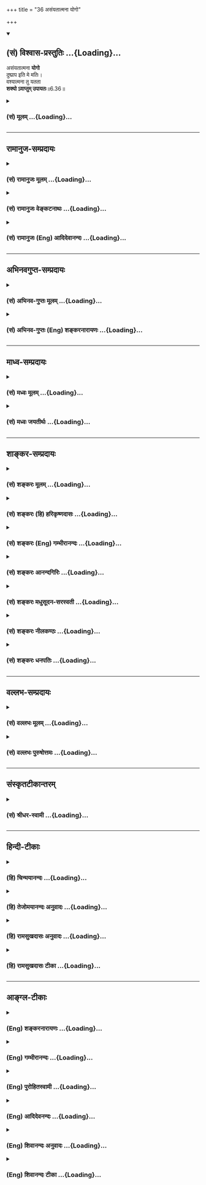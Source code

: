 +++
title = "36 असंयतात्मना योगो"

+++
<div class="js_include" newlevelforh1="2" title="(सं) विश्वास-प्रस्तुतिः" unfilled url="/purANam_vaiShNavam/mahAbhAratam/06-bhIShma-parva/03-bhagavad-gItA-parva/saMskRtam/vishvAsa-prastutiH/06_Atma-saMyama-yogaH_a/36_asaMyatAtmanA_yog.md">
<details open><summary><h2>(सं) विश्वास-प्रस्तुतिः ...{Loading}...</h2></summary>

असंयतात्मना **योगो**  
दुष्प्राप इति मे मतिः।  
वश्यात्मना तु यतता  
**शक्यो ऽवाप्तुम् उपायतः**॥6.36॥
</details>
</div>
<div class="js_include collapsed" newlevelforh1="3" title="(सं) मूलम्" unfilled url="/purANam_vaiShNavam/mahAbhAratam/06-bhIShma-parva/03-bhagavad-gItA-parva/saMskRtam/mUlam/06_Atma-saMyama-yogaH_a/36_asaMyatAtmanA_yog.md">
<details><summary><h3>(सं) मूलम् ...{Loading}...</h3></summary>

असंयतात्मना योगो दुष्प्राप इति मे मतिः।  
वश्यात्मना तु यतता शक्योऽवाप्तुमुपायतः।।6.36।।
</details>
</div>


_________________
## रामानुज-सम्प्रदायः
<div class="js_include collapsed" newlevelforh1="3" title="(सं) रामानुजः मूलम्" unfilled url="/purANam_vaiShNavam/mahAbhAratam/06-bhIShma-parva/03-bhagavad-gItA-parva/saMskRtam/rAmAnujaH/mUlam/06_Atma-saMyama-yogaH_a/36_asaMyatAtmanA_yog.md">
<details><summary><h3>(सं) रामानुजः मूलम् ...{Loading}...</h3></summary>

।।6.36।।**असंयतात्मना** अजितमनसा महता अपि बलेन **योगो दुष्प्राप** एव।
**उपायतः** तु **वश्यात्मना** पूर्वोक्तेन मदाराधनरूपेण अन्तर्गतज्ञानेन
कर्मणा जितमनसा यतमानेन अयम् एव समदर्शनरूपो योगः **अवाप्तुं शक्यः।  
  
अथनेहाभिक्रमनाशोऽस्ति (गीता 2।40) इत्यादौ एव श्रुतं योगमाहात्म्यं यथावत्
श्रोतुम् अर्जुनः पृच्छति। अन्तर्गतात्मज्ञानतया योगशिरस्कतया च हि
कर्मयोगस्य माहात्म्यं तत्रोदितं तच्च योगमाहात्म्यम् एव**

</details>
</div>
<div class="js_include collapsed" newlevelforh1="3" title="(सं) रामानुजः वेङ्कटनाथः" unfilled url="/purANam_vaiShNavam/mahAbhAratam/06-bhIShma-parva/03-bhagavad-gItA-parva/saMskRtam/rAmAnujaH/venkaTanAthaH/06_Atma-saMyama-yogaH_a/36_asaMyatAtmanA_yog.md">
<details><summary><h3>(सं) रामानुजः वेङ्कटनाथः ...{Loading}...</h3></summary>

।। 6.36अथार्जुनेन कण्ठोक्तमनुवदन् बुभुत्सितमुपायं श्लोकद्वयेनाह भगवान्।
तत्रदुर्निग्रहंचलम् इति
पदद्वयमर्जुनोक्तप्रतिज्ञाहेत्वनुवादरूपमाहचलस्वभावतयेति। असंशयं
इत्येतत्सत्यमितिवदर्धाङ्गीकारपरम्। तुशब्दाभिप्रेतं विशेषं
दर्शयतितथापीति। अनुकूलतयाऽभ्यासो हि तत्र प्रावण्यहेतुः
स्यादित्यभ्यासविशेषं तत्फलं च व्यनक्तिआत्मन इति।
नित्यत्वज्ञानत्वानन्दत्वाकर्मवश्यत्वामलत्वादयोऽत्र गुणाः।
कथञ्चिदित्यवधानार्थम्। एवं मनसो ग्रहणोपाय उक्तः ततश्चएतस्याहं न पश्यामि
6।33 इत्युक्तमर्थं विषयविशेषे व्यवस्थापयति असंयत इति श्लोकेन।
मनोनिग्रहप्रकरणत्वात् असंयतवश्यशब्दसमभिव्याहारसामर्थ्याच्चात्र आत्मशब्दो
मनोविषयः। महाबाहुशब्दसम्बुद्धिसूचितमाहमहतापि बलेनेति। उपायेन तु यच्छक्यं
न तच्छक्यं पराक्रमैः पं.तं. इति भावः। मे मतिः इत्यनेन निस्सन्देहत्वं
विवक्षितमित्याहदुष्प्राप एवेति। उपायतस्तु वश्यात्मनेति
व्याख्येयान्वयप्रदर्शनम्। तद्व्याख्यानंपूर्वेत्यादि। उक्तलक्षणं
कर्ममात्रं मनोनिग्रहोपायः अभ्यासवैराग्ये तु तस्यैवाङ्गतयोक्ते इति भावः
यतमानेन योगमभ्यस्यतेत्यर्थः।  
  

</details>
</div>
<div class="js_include collapsed" newlevelforh1="3" title="(सं) रामानुजः (Eng) आदिदेवानन्दः" unfilled url="/purANam_vaiShNavam/mahAbhAratam/06-bhIShma-parva/03-bhagavad-gItA-parva/saMskRtam/rAmAnujaH/english/AdidevAnandaH/06_Atma-saMyama-yogaH_a/36_asaMyatAtmanA_yog.md">
<details><summary><h3>(सं) रामानुजः (Eng) आदिदेवानन्दः ...{Loading}...</h3></summary>

6.36 Yoga is hard to attain even in spite of great efforts by one of
unrestrained self, i.e., of unrestrained mind. But the same Yoga which
is of the form of sameness of vision can be attained by proper means by
one who is striving, whose 'mind is subdued,' i.e., by one whose mind is
conered by works (Karma Yoga) taught before, which is of the nature of
My worship and which includes within itself knowledge (Jnana). Then
Arjuna puts estions in order to hear the greatness of Yoga, as it really
is, which he has already heard about at the beginning of the teaching,
'Here there is no loss of effort' (2.40). There the greatness of Karma
Yoga as inclusive of knowledge of the self with Yoga as its culmination
was taught. This alone is the real greatness of Yoga.

</details>
</div>


_________________
## अभिनवगुप्त-सम्प्रदायः
<div class="js_include collapsed" newlevelforh1="3" title="(सं) अभिनव-गुप्तः मूलम्" unfilled url="/purANam_vaiShNavam/mahAbhAratam/06-bhIShma-parva/03-bhagavad-gItA-parva/saMskRtam/abhinava-guptaH/mUlam/06_Atma-saMyama-yogaH_a/36_asaMyatAtmanA_yog.md">
<details><summary><h3>(सं) अभिनव-गुप्तः मूलम् ...{Loading}...</h3></summary>

।।6.36।। अत एषा प्रतिज्ञा असंयतेति। असंयतात्मनः अविरक्तस्य न
कथंचिद्योगावाप्तिः। वश्यात्मनेति वैराग्यवता। यतमानेनेति साभ्यासेन।
उपायतः उपायान् अनेकसिद्धान्तादिशास्त्रविहितान् संश्रित्य।

</details>
</div>
<div class="js_include collapsed" newlevelforh1="3" title="(सं) अभिनव-गुप्तः (Eng) शङ्करनारायणः" unfilled url="/purANam_vaiShNavam/mahAbhAratam/06-bhIShma-parva/03-bhagavad-gItA-parva/saMskRtam/abhinava-guptaH/english/shankaranArAyaNaH/06_Atma-saMyama-yogaH_a/36_asaMyatAtmanA_yog.md">
<details><summary><h3>(सं) अभिनव-गुप्तः (Eng) शङ्करनारायणः ...{Loading}...</h3></summary>

6.36 Asamyata - etc. In do way whatsoever, is the Yoga attainable for a
man with uncontrolled self i.e., for a man without desirelessness. One,
with subdued self : one, with an attitude of desirelessness. By him who
exerts : by him who has practice. By means : by undertaking the means
enjoined in many scriptures of the Siddanta and the rest.

</details>
</div>


_________________
## माध्व-सम्प्रदायः
<div class="js_include collapsed" newlevelforh1="3" title="(सं) मध्वः मूलम्" unfilled url="/purANam_vaiShNavam/mahAbhAratam/06-bhIShma-parva/03-bhagavad-gItA-parva/saMskRtam/madhvaH/mUlam/06_Atma-saMyama-yogaH_a/36_asaMyatAtmanA_yog.md">
<details><summary><h3>(सं) मध्वः मूलम् ...{Loading}...</h3></summary>

।।6.36।। न च कदाचित्स्वयमेव मनो नियम्यते। शुभेच्छारहितानां च द्वेषिणां च
रमापतौ। नास्तिकानां च वै पुंसां तदा मुक्तिर्न युज्यते इति
निषेधाद्ब्राह्मे।

</details>
</div>
<div class="js_include collapsed" newlevelforh1="3" title="(सं) मध्वः जयतीर्थः" unfilled url="/purANam_vaiShNavam/mahAbhAratam/06-bhIShma-parva/03-bhagavad-gItA-parva/saMskRtam/madhvaH/jayatIrthaH/06_Atma-saMyama-yogaH_a/36_asaMyatAtmanA_yog.md">
<details><summary><h3>(सं) मध्वः जयतीर्थः ...{Loading}...</h3></summary>

।।6.35 6.36।। संयतेति श्लोको व्यर्थ इव प्रतीयते तन्निवर्त्यामाशङ्कां
सूचयन् तात्पर्यमाह **न चे**ति। यथा मत्तमातङ्गः स्वयमेव श्रान्तः शान्तो
भवति तथा विषयैस्तुष्टं मनः कदाचित्स्वयमेव नियतं भवति किमभ्यासादिना
इत्येतन्नैवेत्यर्थः। कुतः इत्यत आह **शुभे**ति। सदेति पूर्वेण सम्बन्धः।
अनेनात्र शुभेच्छादिकमप्युलक्षितमिति सूचितम्। मुक्तिबीजत्वान्मनोनियमनस्य
मुक्तिरित्युक्तम्।

</details>
</div>


_________________
## शाङ्कर-सम्प्रदायः
<div class="js_include collapsed" newlevelforh1="3" title="(सं) शङ्करः मूलम्" unfilled url="/purANam_vaiShNavam/mahAbhAratam/06-bhIShma-parva/03-bhagavad-gItA-parva/saMskRtam/shankaraH/mUlam/06_Atma-saMyama-yogaH_a/36_asaMyatAtmanA_yog.md">
<details><summary><h3>(सं) शङ्करः मूलम् ...{Loading}...</h3></summary>

।।6.36।। **असंयतात्मना** अभ्यासवैराग्याभ्यामसंयतः आत्मा अन्तःकरणं यस्य
सोऽयम् असंयतात्मा तेन असंयतात्मना **योगो दुष्प्रापः** दुःखेन प्राप्यत
**इति मे मतिः।** यस्तु पुनः वश्यात्मा अभ्यासवैराग्याभ्यां
वश्यत्वमापादितः आत्मा मनः यस्य सोऽयं वश्यात्मा तेन **वश्यात्मना तु
यतता** भूयोऽपि प्रयत्नं कुर्वता **शक्यः अवाप्तुं** योगः **उपायतः**
यथोक्तादुपायात्।। तत्र योगाभ्यासाङ्गीकरणेन इहलोकपरलोकप्राप्तिनिमित्तानि
कर्माणि संन्यस्तानि योगसिद्धिफलं च मोक्षसाधनं सम्यग्दर्शनं न प्राप्तमिति
योगी योगमार्गात् मरणकाले चलितचित्तः इति तस्य नाशमाशङ्क्य अर्जुन उवाच
**अर्जुन उवाच**

</details>
</div>
<div class="js_include collapsed" newlevelforh1="3" title="(सं) शङ्करः (हि) हरिकृष्णदासः" unfilled url="/purANam_vaiShNavam/mahAbhAratam/06-bhIShma-parva/03-bhagavad-gItA-parva/saMskRtam/shankaraH/hindI/harikRShNadAsaH/06_Atma-saMyama-yogaH_a/36_asaMyatAtmanA_yog.md">
<details><summary><h3>(सं) शङ्करः (हि) हरिकृष्णदासः ...{Loading}...</h3></summary>

।।6.36।। परंतु जिसका अन्तःकरण वशमें किया हुआ नहीं है उस मनको वशमें न
करनेवाले पुरुषद्वारा अर्थात् जिसका अन्तःकरण अभ्यास और वैराग्यद्वारा संयत
किया हुआ नहीं है ऐसे पुरुषद्वारा योग प्राप्त किया जाना कठिन है अर्थात्
उसको योग कठिनतासे प्राप्त हो सकता है यह मेरा निश्चय है। परंतु जो स्वाधीन
मनवाला है जिसका मन अभ्यासवैराग्यद्वारा वशमें किया हुआ है और जो फिर भी
बारंबार यत्न करता ही जाता है ऐसे पुरुषद्वारा पूर्वोक्त उपायोंसे यह योग
प्राप्त किया जा सकता है।

</details>
</div>
<div class="js_include collapsed" newlevelforh1="3" title="(सं) शङ्करः (Eng) गम्भीरानन्दः" unfilled url="/purANam_vaiShNavam/mahAbhAratam/06-bhIShma-parva/03-bhagavad-gItA-parva/saMskRtam/shankaraH/english/gambhIrAnandaH/06_Atma-saMyama-yogaH_a/36_asaMyatAtmanA_yog.md">
<details><summary><h3>(सं) शङ्करः (Eng) गम्भीरानन्दः ...{Loading}...</h3></summary>

6.36 Me, My; matih, conviction; is iti, that; Yoga is dusprapah,
difficult to be attained; asamyata-atmana, by one of uncontrolled mind,
by one who has not controlled his mind, the internal organ, by practice
and detachment. Tu, but, on the other hand; sakyah, Yoga is possible;
avaptum, to be attained; yatata, by one who strives, who repeatedly
makes effort; upayatah, through the means described above; and
vasyatmany, by one of controlled mind, by him whose mind has been
brought under control through practice and detachment. As to that, by
accepting the practice of Yoga, actions leading to the attainment of
this or the next world may be renounced by a yogi, and yet he may not
attain the result of perfection in Yoga, i.e. full Illumination, which
is the means to Liberation. Conseently, at the time of death his mind
may waver from the path of Yoga. Apprehending that he may be thery
ruined.

</details>
</div>
<div class="js_include collapsed" newlevelforh1="3" title="(सं) शङ्करः आनन्दगिरिः" unfilled url="/purANam_vaiShNavam/mahAbhAratam/06-bhIShma-parva/03-bhagavad-gItA-parva/saMskRtam/shankaraH/AnandagiriH/06_Atma-saMyama-yogaH_a/36_asaMyatAtmanA_yog.md">
<details><summary><h3>(सं) शङ्करः आनन्दगिरिः ...{Loading}...</h3></summary>

।।6.36।। संयतात्मनो योगप्राप्तिः सुलभेत्युक्त्वा व्यतिरेकं दर्शयति **यः
पुनरिति।** व्यतिरेकोपन्यासपरं पूर्वार्धमनूद्य व्याकरोति **असंयतेति।**
पूर्वोक्तान्वयव्याख्यानपरमुत्तरार्धं व्याचष्टे **यस्त्वित्यादिना।**
अन्तःकरणस्य स्ववशत्वे सिद्धेऽपि वैराग्यादावास्थावता भवितव्यमित्याह
**यततेति।** उपायो वैराग्यादिपूर्वको मनोनिरोधः।

</details>
</div>
<div class="js_include collapsed" newlevelforh1="3" title="(सं) शङ्करः मधुसूदन-सरस्वती" unfilled url="/purANam_vaiShNavam/mahAbhAratam/06-bhIShma-parva/03-bhagavad-gItA-parva/saMskRtam/shankaraH/madhusUdana-sarasvatI/06_Atma-saMyama-yogaH_a/36_asaMyatAtmanA_yog.md">
<details><summary><h3>(सं) शङ्करः मधुसूदन-सरस्वती ...{Loading}...</h3></summary>

।।6.36।। यत्तु त्वमवोचः प्रारब्धभोगेन कर्मणा तत्त्वज्ञानादपि प्रबलेन
स्वफलदानाय मनसो वृत्तिषूत्पद्यमानासु कथं तासां निरोधः कर्तुं शक्य इति
तत्रोच्यते उत्पन्नेऽपि तत्त्वसाक्षात्कारे
वेदान्तव्याख्यानादिव्यासङ्गादालस्यादिदोषाद्वाऽभ्यासवैराग्याभ्यां न संयतो
निरुद्ध आत्मान्तःकरणं येन तेनासंयतात्मना तत्त्वसाक्षात्कारवतापि योगो
मनोवृत्तिनिरोधः दुष्प्रापः दुःखेनापि प्राप्तुं न शक्यते।
प्रारब्धकर्मकृताच्चित्तचाञ्चल्यादिति चेत्त्वं वदसि तत्र मे मतिर्मम
संमतिस्तत्तथैवेत्यर्थः। केन तर्हि प्राप्यते। उच्यते वश्यात्मना तु
वैराग्यपरिपाकेन वासनाक्षये सति वश्यः स्वाधीनो विषयपारतन्त्र्यशून्य
आत्मान्तःकरणं यस्य तेन। तुशब्दोऽसंयतात्मनो
वैलक्षण्यद्योतनार्थोऽवधारणार्थो वा। एतादृशेनापि यतता यतमानेन वैराग्येण
विषयस्रोतःखिलीकरणेऽप्यात्मस्रोतउद्धाटनार्थमभ्यासं प्रागुक्तं कुर्वता
योगः सर्वचित्तवृत्तिनिरोधः शक्योऽवाप्तुम् चित्तचाञ्चल्यनिमित्तानि
प्रारब्धकर्माण्यप्यभिमूय प्राप्तुं शक्यः। कथमतिबलवतामारब्धभोगानां
कर्मणामभिभवः। उच्यते उपायतः उपायात्। उपायः पुरुषकारस्तस्य लौकिकस्य
वैदिकस्य वा प्रारब्धकर्मापेक्षया प्राबल्यात्। अन्यथा लौकिकस्य
कृष्यादिप्रयत्नस्य वैदिकानां ज्योतिष्टोमादिप्रयत्नस्य च वैयर्थ्यापत्तेः।
सर्वत्र प्रारब्धकर्मसदसत्त्वविकल्पग्रासात्प्रारब्धकर्मसत्त्वे तत एव
फलप्राप्तेः किं पौरुषेण प्रयत्नेन तदसत्त्वे तु सर्वथा फलासंभवात्किं
तेनेति। अथ कर्मणः स्वयमदृष्टरूपस्य दृष्टसाधनसंपत्तिव्यतिरेकेण
फलजननासमर्थत्वादपेक्षितः कृष्यादौ पुरुषप्रयत्न इति चेत्। योगाभ्यासेऽपि
समं समाधानं तत्साध्याया जीवन्मुक्तेरपि सुखातिशयरूपत्वेन
प्रारब्धकर्मफलान्तर्भावात्। अथवा यथा प्रारब्धकर्मफलं
तत्त्वज्ञानात्प्रबलमिति कल्प्यते दृष्टत्वात्तथा तस्मादपि कर्मणो
योगाभ्यासः प्रबलोऽस्तु शास्त्रीयस्य प्रयत्नस्य सर्वत्र ततः
प्राबल्यदर्शनात्। तथाचाह भगवान्वसिष्ठःसर्वमेवेह हि सदा संसारे रघुनन्दन।
सम्यक्प्रयुक्तात्सर्वेण पौरुषात्समवाप्यते।। उच्छास्त्रं शास्त्रितं चेति
पौरुषं द्विविधं स्मृतम् तत्रोच्छास्त्रमनर्थाय परमार्थाय शास्त्रितम्।।
उच्छास्त्रं शास्त्रप्रतिषिद्धमनर्थाय नरकाय। शास्त्रितं
शास्त्रविहितमन्तःकरणशुद्धिद्वारा परमार्थाय चतुर्ष्वर्थेषु परमाय
मोक्षाय। शुभाशुभाभ्यां मार्गाभ्यां वहन्ती वासनासरित्। पौरुषेण प्रयत्नेन
योजनीया शुभे पथि।। अशुभेषु समाविष्टं शुभेष्वेवावतारय। स्वमनः पुरुषार्थेन
बलेन बलिनां वर।। द्रागभ्यासवशाद्याति यदा ते वासनोदयम्। तदाभ्यासस्य
साफल्यं विद्धि त्वमरिमर्दन।। इति। वासना शुभेति शेषः। संदिग्धायामपि भृशं
शुभामेव समाहर। शुभायां वासनावृद्धौ तात दोषो न कश्चन।। अव्युत्पन्नमना
यावद्भवानज्ञाततत्पदः। गुरुशास्त्रप्रमाणैस्त्वं निर्णीतं तावदाचर।। ततः
पक्वकषायेण नूनं विज्ञातवस्तुना। शुभोऽप्यसौ त्वया त्याज्यो वासनौघो
निराधिना।। इति। तस्मात्साक्षिगतस्य संसारस्याविवेकनिबन्धनस्य
विवेकसाक्षात्कारादपनयेऽपि प्रारब्धकर्मपर्यवस्थापितस्य चित्तस्य
स्वाभाविकीनामपि वृत्तीनां योगाभ्यासप्रयत्नेनापनये सति जीवन्मुक्तः परमो
योगी। चित्तवृत्तिनिरोधाभावे तु तत्त्वज्ञानवानप्यपरमो योगीति सिद्धम्।
अवशिष्टं जीवन्मुक्तिविवेके सविस्तरमनुसंधेयम्।

</details>
</div>
<div class="js_include collapsed" newlevelforh1="3" title="(सं) शङ्करः नीलकण्ठः" unfilled url="/purANam_vaiShNavam/mahAbhAratam/06-bhIShma-parva/03-bhagavad-gItA-parva/saMskRtam/shankaraH/nIlakaNThaH/06_Atma-saMyama-yogaH_a/36_asaMyatAtmanA_yog.md">
<details><summary><h3>(सं) शङ्करः नीलकण्ठः ...{Loading}...</h3></summary>

।।6.36।। असंयतात्मनाऽजितचित्तेन। वश्यात्मना जितचित्तेन।
उपायतोऽभ्यासवैराग्यरूपात्।

</details>
</div>
<div class="js_include collapsed" newlevelforh1="3" title="(सं) शङ्करः धनपतिः" unfilled url="/purANam_vaiShNavam/mahAbhAratam/06-bhIShma-parva/03-bhagavad-gItA-parva/saMskRtam/shankaraH/dhanapatiH/06_Atma-saMyama-yogaH_a/36_asaMyatAtmanA_yog.md">
<details><summary><h3>(सं) शङ्करः धनपतिः ...{Loading}...</h3></summary>

।।6.36।। असंयतं अभ्यासवैराग्याभ्यामनायत्तं चित्तं यस्य तेन
आत्मौपम्येनेत्यनेनोक्तो योगो दुष्प्रापः प्राप्तुमशक्यः। वशीकृतचित्तेन
तूपायतः अभ्यासवैराग्यरुपोपायात् भूयोऽपि यतता प्रयत्नं कुर्वता
योगोऽवापुतुं प्राप्तुं शक्यः।

</details>
</div>


_________________
## वल्लभ-सम्प्रदायः
<div class="js_include collapsed" newlevelforh1="3" title="(सं) वल्लभः मूलम्" unfilled url="/purANam_vaiShNavam/mahAbhAratam/06-bhIShma-parva/03-bhagavad-gItA-parva/saMskRtam/vallabhaH/mUlam/06_Atma-saMyama-yogaH_a/36_asaMyatAtmanA_yog.md">
<details><summary><h3>(सं) वल्लभः मूलम् ...{Loading}...</h3></summary>

।।6.36।। एवं मनसो निरोधे साम्येन स योगो घटते नान्यथेत्याह असंयतात्मन इति।
स्पष्टमेतत्।

</details>
</div>
<div class="js_include collapsed" newlevelforh1="3" title="(सं) वल्लभः पुरुषोत्तमः" unfilled url="/purANam_vaiShNavam/mahAbhAratam/06-bhIShma-parva/03-bhagavad-gItA-parva/saMskRtam/vallabhaH/puruShottamaH/06_Atma-saMyama-yogaH_a/36_asaMyatAtmanA_yog.md">
<details><summary><h3>(सं) वल्लभः पुरुषोत्तमः ...{Loading}...</h3></summary>

  
  
।।6.36।। अथ यो मनश्चञ्चलमिति ज्ञात्वाऽभ्यासवैराग्ययोर्यत्ननिरपेक्षः स
नाप्नोतीत्याह असंयतात्मनेति। असंयतात्मना
उक्तप्रकारेणाभ्यासवैराग्याभ्यामसंयतः अवशीकृत आत्माऽन्तःकरणं यस्य तेन
योगो मत्संयोगात्मको दुष्प्रापः दुःखेनापि प्राप्तुमशक्यः। वश्यात्मना तु
अभ्यासवैराग्यवशीकृतयत्नेन यतता मत्संयोगार्थं यत्नं कुर्वता
उपायतोऽवाप्तुं शक्य इति मे मतिः। अत्र स्वमतित्वकथनेन
मदुक्तिविश्वासपूर्वकं यो यतेत तस्याऽवश्यं मया संयोगः फलदानं कर्तुं
मनोनिग्रहः करणीय इति व्यञ्जितम्।  
  

</details>
</div>


_________________
## संस्कृतटीकान्तरम्
<div class="js_include collapsed" newlevelforh1="3" title="(सं) श्रीधर-स्वामी" unfilled url="/purANam_vaiShNavam/mahAbhAratam/06-bhIShma-parva/03-bhagavad-gItA-parva/saMskRtam/shrIdhara-svAmI/06_Atma-saMyama-yogaH_a/36_asaMyatAtmanA_yog.md">
<details><summary><h3>(सं) श्रीधर-स्वामी ...{Loading}...</h3></summary>

।।6.36।। एतावांस्त्विह निश्चय इत्याह **असंयतात्मनेति।** असंयतात्मा
उक्तप्रकारेणाभ्यासवैराग्याभ्यामसंयत आत्मा चित्तं यस्य तेन पुरुषेणायं
योगो दुष्प्रापः प्राप्तुमशक्यः। अभ्यासवैराग्याभ्यां वश्यो वशवर्ती आत्मा
चित्तं यस्य तेन पुरुषेण पुनश्चानेनैवोपायेन प्रयत्नं कुर्वता योगः
प्राप्तुं शक्यः।

</details>
</div>


_________________
## हिन्दी-टीकाः
<div class="js_include collapsed" newlevelforh1="3" title="(हि) चिन्मयानन्दः" unfilled url="/purANam_vaiShNavam/mahAbhAratam/06-bhIShma-parva/03-bhagavad-gItA-parva/hindI/chinmayAnandaH/06_Atma-saMyama-yogaH_a/36_asaMyatAtmanA_yog.md">
<details><summary><h3>(हि) चिन्मयानन्दः ...{Loading}...</h3></summary>

।।6.36।। पूर्व श्लोक के अभ्यास में अत्याधिक बल दिया गया था परन्तु अभ्यास
क्या है इसका निर्देश नहीं किया गया। किसी शब्द की परिभाषा तर्क या युक्ति
के अभाव में कोई भी शास्त्रीय ग्रन्थ पूर्ण नहीं माना जा सकता। विचाराधीन
श्लोक में भगवान् श्रीकृष्ण अभ्यास का अर्थ स्पष्ट करते हैं। असंयत मन का
अर्थात् विघटित व्यक्तित्व का पुरुष अध्यात्म साधना के लिए आवश्यक सजगता
उत्साह और सार्मथ्य से रहित होता है और इस कारण वह आत्मसाक्षात्कार के शिखर
तक नहीं पहुँच पाता। जो व्यक्ति शारीरिक सुखों में आसक्त होकर विषयों का दास
बन जाता है अथवा कामुक मन के गाये मृत्युगीत की शोकधुन पर नृत्य करता है
अथवा मदोन्मत्त बुद्धि की विकृत दुष्ट और अन्तहीन इच्छाओं को पूर्ण करने
हेतु इतस्तत भ्रमण करता रहता है उस पुरुष में न वह शान्ति होती है और न
स्फूर्ति जो उसे अन्तरात्मा के मन्दिर तक पहुँचाने के लिए उद्यत कर सके। जब
तक इन्द्रियां वश में नहीं होतीं तब तक मन के विक्षेप शान्त नहीं हो सकते।
विक्षेपयुक्त मन के द्वारा न श्रवण हो सकता है न मनन और न निदिध्यासन ही।
इन तीनों के बिना आवरण शक्ति की निवृत्ति नहीं हो सकती। आवरण और विक्षेप ये
क्रमश तमोगुण और रजोगुण के कार्य हैं। हम देख चुके हैं कि इन दो गुणों को
वश में किये बिना सत्वगुण का प्रभाव साधक में दृष्टिगोचर नहीं
होता। वादविवाद की सामान्य पद्धति के अनुसार अपना मत प्रस्तुत करते समय
प्रतियोगी के तर्कों का खण्डन इस प्रकार करना होता है कि वह दोनों मतों के
अन्तर को देखकर हमारे दृष्टिकोण की युक्तियुक्तता एवं स्वीकार्यता को समझ
सके। इसी पद्धति का उपयोग करते हुए दूसरी पंक्ति में भगवान् श्रीकृष्ण कहते
हैं परन्तु स्वाधीन मन वाले प्रयत्नशील पुरुष द्वारा किये गये उपाय से योग
प्राप्त होना संभव है। इन्द्रियों को उनके विषयों से पराङमुख करना
आध्यात्मिक जीवन का प्रथम सोपान है जो मन को सत्याभिमुख किये बिना संभव
नहीं हो सकता। लौकिक जीवन में भी त्याग और तप के बिना कोई भी लक्ष्य प्राप्त
नहीं होता । चुनाव के समय एक प्रत्याशी का और परीक्षा के पूर्व एक
विद्यार्थी का जीवन अथवा एक अभिनेता या नर्तकी का रंगमंच पर प्रथम
कार्यक्रम प्रस्तुत करने के पूर्व का जीवनये कुछ उदाहरण हैं जिनमें हम
देखते हैं कि अपनेअपने कार्य क्षेत्रों में सफलता पाने के लिए ये सभी लोग
सामान्य भोगमय जीवन को त्यागकर कठिन परिश्रम करते हैं। यदि केवल सामान्य और
अनित्य लौकिक वस्तु या कीर्ति प्राप्त करने के लिए भी इतने बड़े त्याग तप
और संयम की आवश्यकता होती है तब नित्य अनन्त अखण्ड आत्मानन्द की प्राप्ति
के लिए कितने अधिक आत्मसंयम की आवश्यकता होगी इसकी कोई भी व्यक्ति सहज ही
कल्पना कर सकता है। इसका अर्थ यह नहीं हुआ कि साधक को सभी विषयों को
पूर्णतया त्याग देना चाहिए। परन्तु प्राय साधकों की यही धारणा बन जाती
है। धर्म या साधना के नाम पर अनेक साधक कुछ काल तक अत्यन्त कठोर तप का जीवन
जीते हैं जिसमें शरीर को क्लेश देना शारीरिक आवश्यकताओं एवं प्रवृत्तियों
का सर्वथा त्याग और दमन करना सम्मिलित है। इस प्रकार स्वयं पर आसुरी और
आत्मघातक अत्याचार करने पर निश्चय ही एक समय यही दमित प्रवृत्तियां भयंकर
रूप में फूटकर बाहर निकल पड़ती हैं। कहीं ऐसा न हो कि गीता का अध्येतावर्ग
भी इसी भ्रामक विचार की बलि बन जाये भगवान् कहते हैं कि इस योग को
प्रयत्नशील साधक उचित उपाय के द्वारा प्राप्त कर सकता है। केवल चित्रपट
देखने न जाने अथवा खेलकूद को त्यागने से ही कोई विद्यार्थी परीक्षा में
उत्तीर्ण नहीं हो सकता क्योंकि उसके साथ ही अध्ययन में समय का सदुपयोग करना
नितान्त आवश्यक होता है। एक बात और भी है कि गणित की परीक्षा हो और
विद्यार्थी भूगोल का अध्ययन कर रहा हो तो उसे कोई विशेष सफलता नहीं मिल
सकती। उचित प्रयत्न के द्वारा ही सफलता प्राप्त की जा सकती है। इसी प्रकार
वैषयिक भोग के त्यागरूप तप के द्वारा संचित शक्ति का उपयोग साधक को
निदिध्यासन में करना चाहिए जिसका फल आत्मसाक्षात्कार अर्थात् स्वस्वरूप की
पहचान है। ऐसा साधनसम्पन्न व्यक्ति इस योग को प्राप्त कर सकता है आनन्दकन्द
भगवान् श्रीकृष्ण का यह आशावादी तत्त्वज्ञान है। इन दो श्लोकों के द्वारा
भगवान् श्रीकृष्ण अर्जुन के प्रश्न का उत्तर देते हैं और आगे के प्रकरण से
यह सिद्ध होता है कि अर्जुन उनके उत्तर से सन्तुष्ट हो जाता है। एक प्रश्न
फिर भी रह जाता है कि उस पुरुष की गति क्या होती है जो संयमित होकर
योगाभ्यास करता है परन्तु योगफल प्राप्त करने के पूर्व ही योग से विचलित हो
जाता है

</details>
</div>
<div class="js_include collapsed" newlevelforh1="3" title="(हि) तेजोमयानन्दः अनुवादः" unfilled url="/purANam_vaiShNavam/mahAbhAratam/06-bhIShma-parva/03-bhagavad-gItA-parva/hindI/tejomayAnandaH/anuvAdaH/06_Atma-saMyama-yogaH_a/36_asaMyatAtmanA_yog.md">
<details><summary><h3>(हि) तेजोमयानन्दः अनुवादः ...{Loading}...</h3></summary>

।।6.36।। असंयत मन के पुरुष द्वारा योग प्राप्त होना कठिन है, परन्तु
स्वाधीन मन वाले प्रयत्नशील पुरुष द्वारा उपाय से योग प्राप्त होना संभव
है, यह मेरा मत है।।

</details>
</div>
<div class="js_include collapsed" newlevelforh1="3" title="(हि) रामसुखदासः अनुवादः" unfilled url="/purANam_vaiShNavam/mahAbhAratam/06-bhIShma-parva/03-bhagavad-gItA-parva/hindI/rAmasukhadAsaH/anuvAdaH/06_Atma-saMyama-yogaH_a/36_asaMyatAtmanA_yog.md">
<details><summary><h3>(हि) रामसुखदासः अनुवादः ...{Loading}...</h3></summary>

।।6.36।। जिसका मन पूरा वशमें नहीं है, उसके द्वारा योग प्राप्त होना कठिन
है। परन्तु उपायपूर्वक यत्न करनेवाले वश्यात्माको योग प्राप्त हो सकता है,
ऐसा मेरा मत है।

</details>
</div>
<div class="js_include collapsed" newlevelforh1="3" title="(हि) रामसुखदासः टीका" unfilled url="/purANam_vaiShNavam/mahAbhAratam/06-bhIShma-parva/03-bhagavad-gItA-parva/hindI/rAmasukhadAsaH/TIkA/06_Atma-saMyama-yogaH_a/36_asaMyatAtmanA_yog.md">
<details><summary><h3>(हि) रामसुखदासः टीका ...{Loading}...</h3></summary>

।।6.36।।***व्याख्या--*असंयतात्मना योगो दुष्प्रापः--**मेरे मतमें तो
जिसका मन वशमें नहीं है उसके द्वारा योग सिद्ध होना कठिन है। कारण कि योगकी
सिद्धिमें मनका वशमें न होना जितना बाधक है उतनी मनकी चञ्चलता बाधक नहीं
है। जैसे पतिव्रता स्त्री मनको वशमें तो रखती है पर उसे एकाग्र नहीं करती।
अतः ध्यानयोगीको अपना मन वशमें करना चाहिये। मन वशमें होनेपर वह मनको जहाँ
लगाना चाहे वहाँ लगा सकता है जितनी देर लगाना चाहे उतनी देर लगा सकता है और
जहाँसे हटाना चाहे वहीँसे हटा सकता है। प्रायः साधकोंकी यह प्रवृत्ति होती
है कि वे साधन तो श्रद्धापूर्वक करते हैं पर उनके प्रयत्नमें शिथिलता रहती
है जिससे साधकमें संयम नहीं रहता अर्थात् मन इन्द्रियाँ अन्तःकरणका
पूर्णतया संयम नहीं होता। इसलिये योगकी प्राप्तिमें कठिनता होती है अर्थात्
परमात्मा सदासर्वत्र विद्यमान रहते हुए भी जल्दी प्राप्त नहीं
होते। भगवान्की तरफ चलनेवाले वैष्णव संस्कारवाले साधकोंकी मांस आदिमें जैसी
अरुचि होती है वैसी अरुचि साधककी विषयभोगोंमें नहीं होती अर्थात् विषयभोग
उतने निषिद्ध और पतन करनेवाले नहीं दीखते। कारण कि विषयभोगोंका ज्यादा
अभ्यास होनेसे उनमें मांस आदिकी तरह ग्लानि नहीं होती। मांस आदि सर्वथा
निषिद्ध वस्तु खानेसे पतन तो होता ही है पर उससे भी ज्यादा पतन होता है
रागपूर्वक विषयभोगोंको भोगनेसे। कारण कि मांस आदिमें तो यह निषिद्ध वस्तु
है ऐसी भावना रहती है पर भोगोंको भोगनेसे यह निषिद्ध है ऐसी भावना नहीं
रहती। इसलिये भोगोंके जो संस्कार भीतर बैठ जाते हैं वे बड़े भयंकर होते
हैं। तात्पर्य है कि मांस आदि खानेसे जो पाप लगता है वह दण्ड भोगकर नष्ट हो
जायगा। वह पाप आगे नये पापोंमें नहीं लगायेगा। परन्तु रागपूर्वक
विषयभोगोंका सेवन करनेसे जो संस्कार पड़ते हैं वे जन्मजन्मान्तरतक
विषयभोगोंमें और उनकी रुचिके परिणामस्वरूप पापोंमें लगाते रहेंगे। तात्पर्य
है कि साधकके अन्तःकरणमें विषयभोगोंकी रुचि रहनेके कारण ही वह संयतात्मा
नहीं हो पातामनइन्द्रियोंको अपने वशमें नहीं कर पाता। इसलिये उसको योगकी
प्राप्तिमें अर्थात् ध्यानयोगकी सिद्धिमें कठिनता होती है।

</details>
</div>


_________________
## आङ्ग्ल-टीकाः
<div class="js_include collapsed" newlevelforh1="3" title="(Eng) शङ्करनारायणः" unfilled url="/purANam_vaiShNavam/mahAbhAratam/06-bhIShma-parva/03-bhagavad-gItA-parva/english/shankaranArAyaNaH/06_Atma-saMyama-yogaH_a/36_asaMyatAtmanA_yog.md">
<details><summary><h3>(Eng) शङ्करनारायणः ...{Loading}...</h3></summary>

6.36. My belief is that attaining Yoga is difficult for a man of
uncontrolled self (mind); but it is possible to attain by \[proper\]
means by a person who exerts with his subdued self.

</details>
</div>
<div class="js_include collapsed" newlevelforh1="3" title="(Eng) गम्भीरानन्दः" unfilled url="/purANam_vaiShNavam/mahAbhAratam/06-bhIShma-parva/03-bhagavad-gItA-parva/english/gambhIrAnandaH/06_Atma-saMyama-yogaH_a/36_asaMyatAtmanA_yog.md">
<details><summary><h3>(Eng) गम्भीरानन्दः ...{Loading}...</h3></summary>

6.36 My conviction is that Yoga is difficult to be attained by one of
uncontrolled mind. But it is possible to be attained through the (above)
means by one who strives and has a controlled mind.

</details>
</div>
<div class="js_include collapsed" newlevelforh1="3" title="(Eng) पुरोहितस्वामी" unfilled url="/purANam_vaiShNavam/mahAbhAratam/06-bhIShma-parva/03-bhagavad-gItA-parva/english/purohitasvAmI/06_Atma-saMyama-yogaH_a/36_asaMyatAtmanA_yog.md">
<details><summary><h3>(Eng) पुरोहितस्वामी ...{Loading}...</h3></summary>

6.36 It is not possible to attain Self-Realisation if a man does not
know how to control himself; but for him who, striving by proper means,
learns such control, it is possible.

</details>
</div>
<div class="js_include collapsed" newlevelforh1="3" title="(Eng) आदिदेवनन्दः" unfilled url="/purANam_vaiShNavam/mahAbhAratam/06-bhIShma-parva/03-bhagavad-gItA-parva/english/AdidevanandaH/06_Atma-saMyama-yogaH_a/36_asaMyatAtmanA_yog.md">
<details><summary><h3>(Eng) आदिदेवनन्दः ...{Loading}...</h3></summary>

6.36 In my opinion Yoga is hard to attain by a person of unrestrained
mind. However, it can be attained through right means by him, who
strives for it and has a subdued mind.

</details>
</div>
<div class="js_include collapsed" newlevelforh1="3" title="(Eng) शिवानन्दः अनुवादः" unfilled url="/purANam_vaiShNavam/mahAbhAratam/06-bhIShma-parva/03-bhagavad-gItA-parva/english/shivAnandaH/anuvAdaH/06_Atma-saMyama-yogaH_a/36_asaMyatAtmanA_yog.md">
<details><summary><h3>(Eng) शिवानन्दः अनुवादः ...{Loading}...</h3></summary>

6.36 I think Yoga is hard to be attained by one of uncontrolled self,
but the self-controlled and striving one can attain to it by the
(proper) means.

</details>
</div>
<div class="js_include collapsed" newlevelforh1="3" title="(Eng) शिवानन्दः टीका" unfilled url="/purANam_vaiShNavam/mahAbhAratam/06-bhIShma-parva/03-bhagavad-gItA-parva/english/shivAnandaH/TIkA/06_Atma-saMyama-yogaH_a/36_asaMyatAtmanA_yog.md">
<details><summary><h3>(Eng) शिवानन्दः टीका ...{Loading}...</h3></summary>

6.36 असंयतात्मना by a man of uncontrolled self; योगः Yoga; दुष्प्रापः
hard to attain; इति thus; मे My; मतिः opinion; वश्यात्मना by the
selfcontrolled one; तु but; यतता by the striving one; शक्यः possible;
अवाप्तुम् to obtain; उपायतः by (proper) means.Commentary Uncontrolled
self he who has not controlled the senses and the mind by the constant
practice of dispassion and meditation. Selfcontrolled he who has
controlled the mind by the constant practice of dispassion and
meditation. He can attain Selfrealisation by the right means and
constant endeavour.

</details>
</div>

